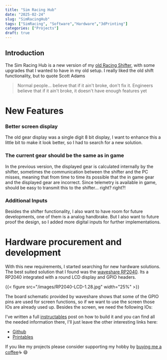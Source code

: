 ```yaml
---
title: "Sim Racing Hub"
date: "2025-02-24"
slug: "SimRacingHub"
tags: ["SimRacing", "Software","Hardware","3dPrinting"]
categories: ["Projects"]
draft: true
---
```

## Introduction
The Sim Racing Hub is a new version of my [old Racing Shifter][SinRacingShifter], with some upgrades that I wanted to have in my old setup.
I really liked the old shift functionality, but to quote Scott Adams 
> Normal people... believe that if it ain't broke, don't fix it. Engineers believe that if it ain't broke, it doesn't have enough features yet

# New Features
### Better screen display
The old gear display was a single digit 8 bit display, I want to enhance this a little bit to make it look better, so I had to search for a new solution.
### The current gear should be the same as in game
In the previous version, the displayed gear is calculated internally by the shifter, sometimes the communication between the shifter and the PC misses, meaning that from time to time its possible that the in game gear and the displayed gear are incorrect. Since telemetry is available in game, should be easy to transmit this to the shifter... right? right?!
### Additional Inputs
Besides the shifter functionality, I also want to have room for future developments, one of them is a analog handbrake. But I also want to future proof the design, so I added more digital inputs for further implementations.

# Hardware procurement and development
With this new requirements, I started searching for new hardware solutions.
The best suited solution that I found was the [waveshare RP2040][WaveshareProductLink]. Its a RP2040 integrated with a round LCD display and GPIO headers.

{{< figure src="/images/RP2040-LCD-1.28.jpg" width="25%" >}}

The board schematic provided by waveshare shows that some of the GPIO pins are used for screen functions, so if we want to use the screen those IOs are already used up.
Besides the screen, we need the following IOs:



I've written a full [instructables] post on how to build it and you can find all the needed information there, I'll just leave the other interesting links here:


- [Github]
- [Printables]

If you like my projects please consider supporting my hobby by [buying me a coffee][buymeacoffee]:coffee: :smile:

[buymeacoffee]: https://buymeacoffee.com/Carlos4lmeida

[instructables]: https://www.instructables.com/A-Sequential-Gear-Shifter-for-Simracing/
[Github]: https://github.com/CarlosAlmeida4/StandaloneShifter
[Printables]: https://www.printables.com/model/585572-sim-racing-shifter
[SinRacingShifter]: projects/SimRacingShifter
[WaveshareProductLink]: https://www.waveshare.com/wiki/RP2040-LCD-1.28
